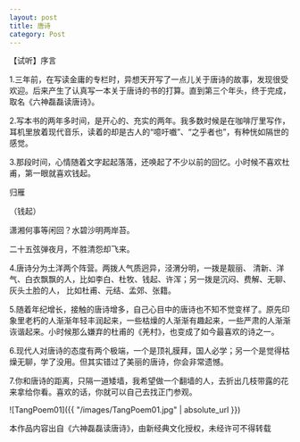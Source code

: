 ```yaml
---
layout: post
title: 唐诗
category: Post
---
```


【试听】序言

1.三年前，在写读金庸的专栏时，异想天开写了一点儿关于唐诗的故事，发现很受欢迎。后来产生了认真写一本关于唐诗的书的打算。直到第三个年头，终于完成，取名《六神磊磊读唐诗》。

2.写本书的两年多时间，是开心的、充实的两年。我多数时候是在咖啡厅里写作，耳机里放着现代音乐，读着的却是古人的“噫吁嚱”、“之乎者也”，有种恍如隔世的感觉。

3.那段时间，心情随着文字起起落落，还唤起了不少以前的回忆。小时候不喜欢杜甫，第一眼就喜欢钱起。

归雁

（钱起）

潇湘何事等闲回？水碧沙明两岸苔。

二十五弦弹夜月，不胜清怨却飞来。

4.唐诗分为土洋两个阵营。两拨人气质迥异，泾渭分明，一拨是靓丽、 清新、洋气、白衣飘飘的人，比如李白、杜牧、钱起、许浑；另一拨是沉闷、费解、无聊、灰头土脸的人， 比如杜甫、元结、孟郊、张籍。

5.随着年纪增长，接触的唐诗增多，自己心目中的唐诗也不知不觉变样了。原先印象里老朽的人渐渐年轻丰润起来，一些枯燥的人渐渐有趣起来，一些严肃的人渐渐诙谐起来。小时候那么嫌弃的杜甫的《羌村》，也变成了如今最喜欢的诗之一。

6.现代人对唐诗的态度有两个极端，一个是顶礼膜拜，国人必学；另一个是觉得枯燥无聊，学了没用。但其实错过了美丽的唐诗，你会非常遗憾。

7.你和唐诗的距离，只隔一道矮墙，我希望做一个翻墙的人，去折出几枝带露的花来拿给你看。喜欢的话，你就可以自己去找正门参观。


![TangPoem01]({{ "/images/TangPoem01.jpg" | absolute_url }})

本作品内容出自《六神磊磊读唐诗》，由新经典文化授权，未经许可不得转载
